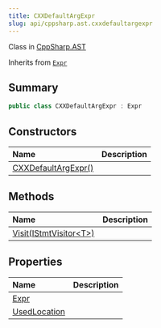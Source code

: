 ```yaml
---
title: CXXDefaultArgExpr
slug: api/cppsharp.ast.cxxdefaultargexpr
---
```

Class in [CppSharp.AST](/api/cppsharp/ast)

Inherits from [`Expr`](/api/cppsharp/ast/expr)

## Summary



```csharp
public class CXXDefaultArgExpr : Expr
```

## Constructors

|Name|Description|
|:---|:---|
|[CXXDefaultArgExpr\(\)](/api/cppsharp/ast/cxxdefaultargexpr//ctor)||

## Methods

|Name|Description|
|:---|:---|
|[Visit\(IStmtVisitor\<T\>\)](/api/cppsharp/ast/cxxdefaultargexpr/visit)||

## Properties

|Name|Description|
|:---|:---|
|[Expr](/api/cppsharp/ast/cxxdefaultargexpr/expr)||
|[UsedLocation](/api/cppsharp/ast/cxxdefaultargexpr/usedlocation)||

